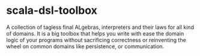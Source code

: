 scala-dsl-toolbox
=================

A collection of tagless final ALgebras, interpreters and their laws for all kind of domains. It is a big toolbox that helps you write with ease the domain logic of your programs without sacrificing correctness or reinventing the wheel on common domains like persistence, or communication.